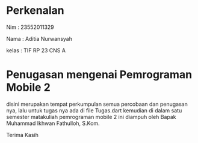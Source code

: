 <H1>Perkenalan</H1>
<p>Nim  : 23552011329</p> 
<p>Nama : Aditia Nurwansyah</p>
<p>kelas : TIF RP 23 CNS A</p>





<H1>Penugasan mengenai Pemrograman Mobile 2</H1>
<p>disini merupakan tempat perkumpulan semua percobaan dan penugasan nya, lalu untuk tugas nya ada di file Tugas.dart kemudian di dalam satu semester matakuliah pemrograman mobile 2 ini diampuh oleh Bapak Muhammad Ikhwan Fathulloh, S.Kom.</p> 
<p>Terima Kasih</p>
